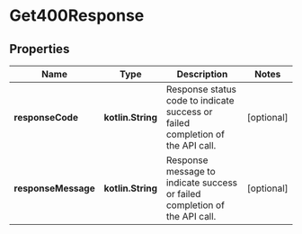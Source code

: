 
# Get400Response

## Properties
Name | Type | Description | Notes
------------ | ------------- | ------------- | -------------
**responseCode** | **kotlin.String** | Response status code to indicate success or failed completion of the API call. |  [optional]
**responseMessage** | **kotlin.String** | Response message to indicate success or failed completion of the API call. |  [optional]



